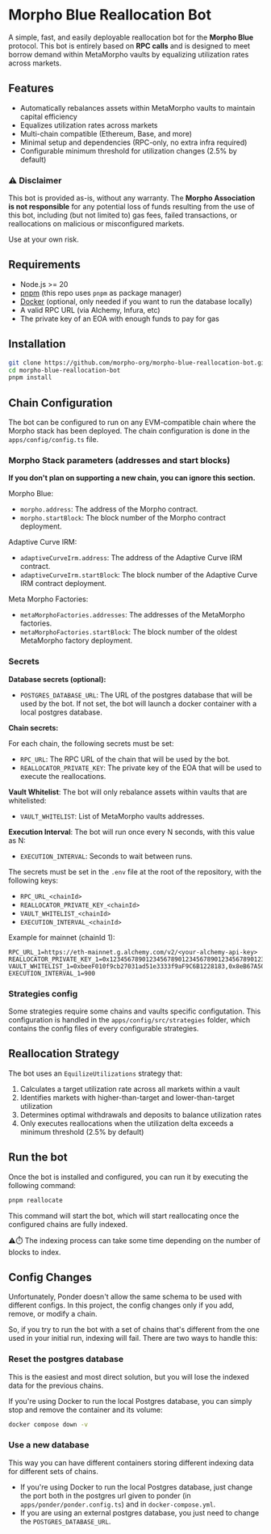 # Morpho Blue Reallocation Bot

A simple, fast, and easily deployable reallocation bot for the **Morpho Blue** protocol. This bot is entirely based on **RPC calls** and is designed to
meet borrow demand within MetaMorpho vaults by equalizing utilization rates across markets.

## Features

- Automatically rebalances assets within MetaMorpho vaults to maintain capital efficiency
- Equalizes utilization rates across markets
- Multi-chain compatible (Ethereum, Base, and more)
- Minimal setup and dependencies (RPC-only, no extra infra required)
- Configurable minimum threshold for utilization changes (2.5% by default)

### ⚠️ Disclaimer

This bot is provided as-is, without any warranty. The **Morpho Association is not responsible** for any potential loss of funds resulting from the use of this bot, including (but not limited to) gas fees, failed transactions, or reallocations on malicious or misconfigured markets.

Use at your own risk.

## Requirements

- Node.js >= 20
- [pnpm](https://pnpm.io/) (this repo uses `pnpm` as package manager)
- [Docker](https://www.docker.com/) (optional, only needed if you want to run the database locally)
- A valid RPC URL (via Alchemy, Infura, etc)
- The private key of an EOA with enough funds to pay for gas

## Installation

```bash
git clone https://github.com/morpho-org/morpho-blue-reallocation-bot.git
cd morpho-blue-reallocation-bot
pnpm install
```

## Chain Configuration

The bot can be configured to run on any EVM-compatible chain where the Morpho stack has been deployed. The chain configuration is done in the `apps/config/config.ts` file.

### Morpho Stack parameters (addresses and start blocks)

**If you don't plan on supporting a new chain, you can ignore this section.**

Morpho Blue:

- `morpho.address`: The address of the Morpho contract.
- `morpho.startBlock`: The block number of the Morpho contract deployment.

Adaptive Curve IRM:

- `adaptiveCurveIrm.address`: The address of the Adaptive Curve IRM contract.
- `adaptiveCurveIrm.startBlock`: The block number of the Adaptive Curve IRM contract deployment.

Meta Morpho Factories:

- `metaMorphoFactories.addresses`: The addresses of the MetaMorpho factories.
- `metaMorphoFactories.startBlock`: The block number of the oldest MetaMorpho factory deployment.

### Secrets

**Database secrets (optional):**

- `POSTGRES_DATABASE_URL`: The URL of the postgres database that will be used by the bot. If not set, the bot will launch a docker container with a local postgres database.

**Chain secrets:**

For each chain, the following secrets must be set:

- `RPC_URL`: The RPC URL of the chain that will be used by the bot.
- `REALLOCATOR_PRIVATE_KEY`: The private key of the EOA that will be used to execute the reallocations.

**Vault Whitelist**: The bot will only rebalance assets within vaults that are whitelisted:

- `VAULT_WHITELIST`: List of MetaMorpho vaults addresses.

**Execution Interval**: The bot will run once every N seconds, with this value as N:

- `EXECUTION_INTERVAL`: Seconds to wait between runs.

The secrets must be set in the `.env` file at the root of the repository, with the following keys:

- `RPC_URL_<chainId>`
- `REALLOCATOR_PRIVATE_KEY_<chainId>`
- `VAULT_WHITELIST_<chainId>`
- `EXECUTION_INTERVAL_<chainId>`

Example for mainnet (chainId 1):

```
RPC_URL_1=https://eth-mainnet.g.alchemy.com/v2/<your-alchemy-api-key>
REALLOCATOR_PRIVATE_KEY_1=0x1234567890123456789012345678901234567890123456789012345678901234
VAULT_WHITELIST_1=0xbeeF010f9cb27031ad51e3333f9aF9C6B1228183,0x8eB67A509616cd6A7c1B3c8C21D48FF57df3d458
EXECUTION_INTERVAL_1=900
```

### Strategies config

Some strategies require some chains and vaults specific configutation.
This configuration is handled in the `apps/config/src/strategies` folder, which contains the config files of every configurable strategies.

## Reallocation Strategy

The bot uses an `EquilizeUtilizations` strategy that:

1. Calculates a target utilization rate across all markets within a vault
2. Identifies markets with higher-than-target and lower-than-target utilization
3. Determines optimal withdrawals and deposits to balance utilization rates
4. Only executes reallocations when the utilization delta exceeds a minimum threshold (2.5% by default)

## Run the bot

Once the bot is installed and configured, you can run it by executing the following command:

```bash
pnpm reallocate
```

This command will start the bot, which will start reallocating once the configured chains are fully indexed.

⚠⏱️ The indexing process can take some time depending on the number of blocks to index.

## Config Changes

Unfortunately, Ponder doesn't allow the same schema to be used with different configs.
In this project, the config changes only if you add, remove, or modify a chain.

So, if you try to run the bot with a set of chains that's different from the one used in your initial run, indexing will fail.
There are two ways to handle this:

### Reset the postgres database

This is the easiest and most direct solution, but you will lose the indexed data for the previous chains.

If you're using Docker to run the local Postgres database, you can simply stop and remove the container and its volume:

```bash
docker compose down -v
```

### Use a new database

This way you can have different containers storing different indexing data for different sets of chains.

- If you're using Docker to run the local Postgres database, just change the port both in the postgres url given to ponder (in `apps/ponder/ponder.config.ts`) and in `docker-compose.yml`.
- If you are using an external postgres database, you just need to change the `POSTGRES_DATABASE_URL`.
